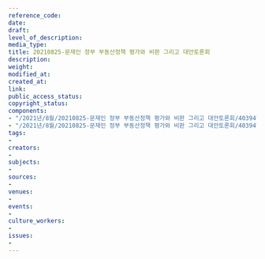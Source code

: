 ```yaml
---
reference_code: 
date: 
draft: 
level_of_description: 
media_type: 
title: 20210825-문재인 정부 부동산정책 평가와 비판 그리고 대안토론회
description: 
weight: 
modified_at: 
created_at: 
link: 
public_access_status: 
copyright_status: 
components:
- "/2021년/8월/20210825-문재인 정부 부동산정책 평가와 비판 그리고 대안토론회/403947_60825_3443.jpg"
- "/2021년/8월/20210825-문재인 정부 부동산정책 평가와 비판 그리고 대안토론회/403947_60824_3340.jpg"
tags:
- 
creators:
- 
subjects:
- 
sources:
- 
venues:
- 
events:
- 
culture_workers:
- 
issues:
- 
---
```

